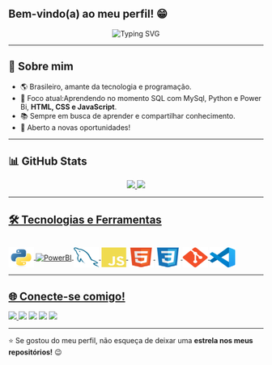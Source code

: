 ## Bem-vindo(a) ao meu perfil! 😁


<div align="center">
  <img src="https://readme-typing-svg.herokuapp.com?font=Fira+Code&weight=600&size=22&pause=1000&color=E8002D&center=true&vCenter=true&width=600&lines=💻+Desenvolvedor!;🚀+Sempre+aprendendo+novas+tecnologias!;&cursor=true" alt="Typing SVG" />
</div>

---

## 🚀 Sobre mim

* 🌎 Brasileiro, amante da tecnologia e programação.
* 🎯 Foco atual:Aprendendo no momento SQL com MySql, Python e Power Bi, **HTML, CSS e JavaScript**.
* 📚 Sempre em busca de aprender e compartilhar conhecimento.
* 🤝 Aberto a novas oportunidades!

---

## 📊 GitHub Stats

<div align="center">
   <a href="https://github.com/kaioalmeida7">
   <img height="180em" src="https://github-readme-stats.vercel.app/api?username=kaioalmeida7&show_icons=true&theme=radical&include_all_commits=true&count_private=true"/>
   <img height="180em" src="https://github-readme-stats.vercel.app/api/top-langs/?username=kaioalmeida7&layout=compact&langs_count=6&theme=radical"/>
</div>

---

## 🛠️ Tecnologias e Ferramentas

<div style="display: inline_block"><br>
  <img align="center" alt="Python" height="40" width="50" src="https://raw.githubusercontent.com/devicons/devicon/master/icons/python/python-original.svg">
  <img align="center" alt="PowerBI" height="40" width="50" src="https://img.icons8.com/color/452/power-bi.png">
  <img align="center" alt="MySQL" height="40" width="50" src="https://raw.githubusercontent.com/devicons/devicon/master/icons/mysql/mysql-original.svg">
  <img align="center" alt="Js" height="40" width="50" src="https://raw.githubusercontent.com/devicons/devicon/master/icons/javascript/javascript-plain.svg">
  <img align="center" alt="HTML" height="40" width="50" src="https://raw.githubusercontent.com/devicons/devicon/master/icons/html5/html5-original.svg">
  <img align="center" alt="CSS" height="40" width="50" src="https://raw.githubusercontent.com/devicons/devicon/master/icons/css3/css3-original.svg">
  <img align="center" alt="Git" height="40" width="50" src="https://raw.githubusercontent.com/devicons/devicon/master/icons/git/git-original.svg">
  <img align="center" alt="VSCode" height="40" width="50" src="https://raw.githubusercontent.com/devicons/devicon/master/icons/vscode/vscode-original.svg">
</div>

---

## 🌐 Conecte-se comigo!

<div> 
  <a href="https://wa.me/11942026245" target="_blank">
  <img src="https://img.shields.io/badge/WhatsApp-25D366?style=for-the-badge&logo=whatsapp&logoColor=white"/>
  <a href="https://instagram.com/kaioalmeida7" target="_blank"><img src="https://img.shields.io/badge/-Instagram-%23E4405F?style=for-the-badge&logo=instagram&logoColor=white" target="_blank"></a>
  <a href="https://discord.gg/391975835260944384" target="_blank"><img src="https://img.shields.io/badge/Discord-7289DA?style=for-the-badge&logo=discord&logoColor=white" target="_blank"></a> 
  <a href="mailto:kaio.almeidabarros@gmail.com"><img src="https://img.shields.io/badge/-Gmail-%23333?style=for-the-badge&logo=gmail&logoColor=white" target="_blank"></a>
  <a href="https://www.linkedin.com/in/kaio-barros-58bab0181" target="_blank"><img src="https://img.shields.io/badge/-LinkedIn-%230077B5?style=for-the-badge&logo=linkedin&logoColor=white" target="_blank"></a>
</div>

---

⭐ Se gostou do meu perfil, não esqueça de deixar uma **estrela nos meus repositórios!** 😉

</div>
 
<br>
 
